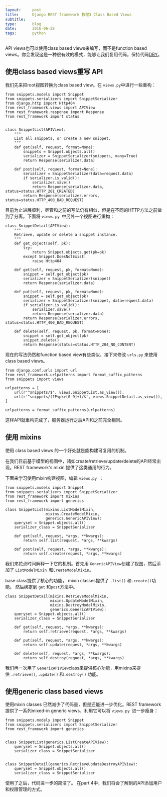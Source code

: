 ```yaml
---
layout:     post
title:      Django REST framework 教程3 Class Based Views
subtitle:   
type:       blog
date:       2016-06-28
tags:       python
---
```

API views也可以使用class based views来编写，而不是function based views。你会发现这是一种很有效的模式，能够让我们复用代码，保持代码[DRY](http://en.wikipedia.org/wiki/Don't_repeat_yourself)。

## 使用class based views重写 API

我们先来把root视图转换为class based view。在 `views.py`中进行一些重构：

```
from snippets.models import Snippet
from snippets.serializers import SnippetSerializer
from django.http import Http404
from rest_framework.views import APIView
from rest_framework.response import Response
from rest_framework import status


class SnippetList(APIView):
    """
    List all snippets, or create a new snippet.
    """
    def get(self, request, format=None):
        snippets = Snippet.objects.all()
        serializer = SnippetSerializer(snippets, many=True)
        return Response(serializer.data)

    def post(self, request, format=None):
        serializer = SnippetSerializer(data=request.data)
        if serializer.is_valid():
            serializer.save()
            return Response(serializer.data, status=status.HTTP_201_CREATED)
        return Response(serializer.errors, status=status.HTTP_400_BAD_REQUEST)
```

目前为止进展顺利，尽管和之前的写法仍有相似，但是在不同的HTTP方法之前做到了分离，下面将 `views.py `中另外一个视图进行重构：

```
class SnippetDetail(APIView):
    """
    Retrieve, update or delete a snippet instance.
    """
    def get_object(self, pk):
        try:
            return Snippet.objects.get(pk=pk)
        except Snippet.DoesNotExist:
            raise Http404

    def get(self, request, pk, format=None):
        snippet = self.get_object(pk)
        serializer = SnippetSerializer(snippet)
        return Response(serializer.data)

    def put(self, request, pk, format=None):
        snippet = self.get_object(pk)
        serializer = SnippetSerializer(snippet, data=request.data)
        if serializer.is_valid():
            serializer.save()
            return Response(serializer.data)
        return Response(serializer.errors, status=status.HTTP_400_BAD_REQUEST)

    def delete(self, request, pk, format=None):
        snippet = self.get_object(pk)
        snippet.delete()
        return Response(status=status.HTTP_204_NO_CONTENT)
```

现在的写法仍然和function based view有些类似，接下来修改 `urls.py` 来使用class based views。

```
from django.conf.urls import url
from rest_framework.urlpatterns import format_suffix_patterns
from snippets import views

urlpatterns = [
    url(r'^snippets/$', views.SnippetList.as_view()),
    url(r'^snippets/(?P<pk>[0-9]+)/$', views.SnippetDetail.as_view()),
]

urlpatterns = format_suffix_patterns(urlpatterns)
```

这样API就重构完成了，服务器运行之后API和之前完全相同。 

## 使用 mixins

使用 class based views 的一个好处就是能构建可复用的机制。

在我们目前基于模型的视图中，诸如create/retrieve/update/delete的API经常出现。REST framework's mixin 提供了这类通用的行为。

下面来学习使用mixin构建视图，编辑 `views.py `：

```
from snippets.models import Snippet
from snippets.serializers import SnippetSerializer
from rest_framework import mixins
from rest_framework import generics

class SnippetList(mixins.ListModelMixin,
                  mixins.CreateModelMixin,
                  generics.GenericAPIView):
    queryset = Snippet.objects.all()
    serializer_class = SnippetSerializer

    def get(self, request, *args, **kwargs):
        return self.list(request, *args, **kwargs)

    def post(self, request, *args, **kwargs):
        return self.create(request, *args, **kwargs)
```

我们来花点时间解释一下它的机制。首先用 `GenericAPIView`创建了视图，然后添加了 `ListModelMixin `和`CreateModelMixin`。

base class提供了核心的功能， mixin classes提供了 `.list()` 和`.create()`功能。 然后绑定到 `get` 和`post`方法中。

```
class SnippetDetail(mixins.RetrieveModelMixin,
                    mixins.UpdateModelMixin,
                    mixins.DestroyModelMixin,
                    generics.GenericAPIView):
    queryset = Snippet.objects.all()
    serializer_class = SnippetSerializer

    def get(self, request, *args, **kwargs):
        return self.retrieve(request, *args, **kwargs)

    def put(self, request, *args, **kwargs):
        return self.update(request, *args, **kwargs)

    def delete(self, request, *args, **kwargs):
        return self.destroy(request, *args, **kwargs)
```

我们再一次用了 `GenericAPIView`class来提供核心功能，用mixins来提供 `.retrieve()`, `.update()` 和`.destroy()` 功能。

## 使用generic class based views

使用mixin classes 已然减少了代码量，但是还能进一步优化。REST framework 提供了一系列mixed-in generic views，利用它可以将 `views.py `进一步瘦身：

```
from snippets.models import Snippet
from snippets.serializers import SnippetSerializer
from rest_framework import generics


class SnippetList(generics.ListCreateAPIView):
    queryset = Snippet.objects.all()
    serializer_class = SnippetSerializer


class SnippetDetail(generics.RetrieveUpdateDestroyAPIView):
    queryset = Snippet.objects.all()
    serializer_class = SnippetSerializer
```

使用了之后，代码进一步的简洁了。
在part 4中，我们将会了解到的API添加用户和权限管理的方式。

